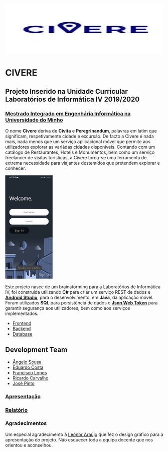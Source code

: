 <p align="center">
   <img width="510" height="159" src="images/logo.jpg">
</p>

# CIVERE
## Projeto Inserido na Unidade Curricular Laboratórios de Informática IV 2019/2020
### [Mestrado Integrado em Engenhária Informática na Universidade do Minho](https://miei.di.uminho.pt/)

O nome **Civere** deriva de **Civita** e **Peregrinandum**, palavras em latim que significam, respetivamente cidade e excursão. De facto a Civere é nada mais, nada menos que um serviço aplicacional móvel que permite aos utilizadores explorar as variádas cidades disponíveis. Contando com um catálogo de Restaurantes, Hoteis e Monumentos, bem como um serviço freelancer de visitas turísticas, a Civere torna-se uma ferramenta de extrema necessidade para viajantes destemídos que pretendem explorar e conhecer. 


<img src="https://github.com/chico2911/Civere/blob/main/images/frontend.gif" alt="Databay showcase gif" title="Databay showcase gif" width=30% height= 30%/>


Este projeto nasce de um brainstorming para a Laboratórios de Informática IV, foi construida utilizando **C#** para criar um serviço REST de dados e [**Android Studio**](https://developer.android.com/studio), para o desenvolvimento, em **Java**, da aplicação móvel. Foram utilizados **SQL** para persistência de dados e [**Json Web Token**](https://jwt.io) para garantir segurança aos utilizadores, bem como aos serviços implementados.

* [Frontend](https://github.com/chico2911/Civere/tree/master/Civere13)
* [Backend](https://github.com/chico2911/Civere/tree/master/Server)
* [Database](https://github.com/chico2911/Civere/tree/master/Base%20de%20Dados)


## Development Team

* [Ângelo Sousa](https://github.com/AngeloACSousa)
* [Eduardo Costa](https://github.com/EduardoCosta99)
* [Francisco Lopes](https://github.com/chico2911)
* [Ricardo Carvalho](https://github.com/rvcarvalho99)
* [José Pinto](https://github.com/ZePinto99)


### [Apresentação](https://github.com/chico2911/Civere/tree/master/docs/apresentacao.pdf)

### [Relatório](https://github.com/chico2911/Civere/tree/master/docs/relatorio.pdf)

### Agradecimentos

Um especial agradecimento à [Leonor Araújo](https://www.linkedin.com/in/leonorara%C3%BAjo99/) que fez o design gráfico para a apresentação do projeto. Não esquecer toda a equipa docente que nos orientou e aconselhou. 